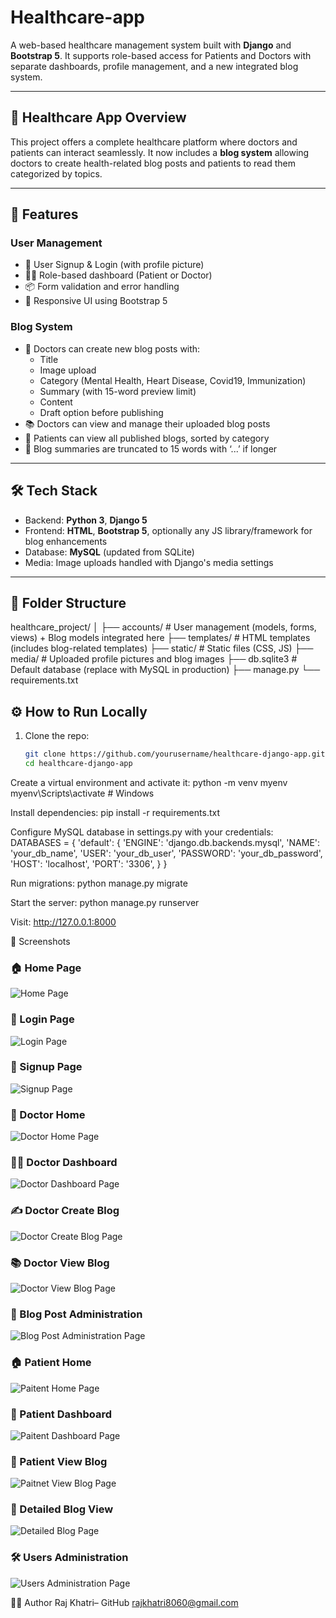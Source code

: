 # Healthcare-app

A web-based healthcare management system built with **Django** and **Bootstrap 5**. It supports role-based access for Patients and Doctors with separate dashboards, profile management, and a new integrated blog system.

---

## 🏥 Healthcare App Overview

This project offers a complete healthcare platform where doctors and patients can interact seamlessly. It now includes a **blog system** allowing doctors to create health-related blog posts and patients to read them categorized by topics.

---
## 🚀 Features

### User Management
- 👤 User Signup & Login (with profile picture)
- 🧑‍⚕️ Role-based dashboard (Patient or Doctor)
- 📦 Form validation and error handling
- 🎨 Responsive UI using Bootstrap 5

### Blog System
- 📝 Doctors can create new blog posts with:
  - Title
  - Image upload
  - Category (Mental Health, Heart Disease, Covid19, Immunization)
  - Summary (with 15-word preview limit)
  - Content
  - Draft option before publishing
- 📚 Doctors can view and manage their uploaded blog posts
- 📰 Patients can view all published blogs, sorted by category
- 📄 Blog summaries are truncated to 15 words with ‘...’ if longer

---

## 🛠 Tech Stack

- Backend: **Python 3**, **Django 5**
- Frontend: **HTML**, **Bootstrap 5**, optionally any JS library/framework for blog enhancements
- Database: **MySQL** (updated from SQLite)
- Media: Image uploads handled with Django's media settings

---

## 📂 Folder Structure
healthcare_project/
│
├── accounts/          # User management (models, forms, views) + Blog models integrated here
├── templates/         # HTML templates (includes blog-related templates)
├── static/            # Static files (CSS, JS)
├── media/             # Uploaded profile pictures and blog images
├── db.sqlite3         # Default database (replace with MySQL in production)
├── manage.py
└── requirements.txt

## ⚙️ How to Run Locally

1. Clone the repo:
   ```bash
   git clone https://github.com/yourusername/healthcare-django-app.git
   cd healthcare-django-app
   
Create a virtual environment and activate it:
python -m venv myenv
myenv\Scripts\activate  # Windows

Install dependencies:
pip install -r requirements.txt

Configure MySQL database in settings.py with your credentials:
DATABASES = {
    'default': {
        'ENGINE': 'django.db.backends.mysql',
        'NAME': 'your_db_name',
        'USER': 'your_db_user',
        'PASSWORD': 'your_db_password',
        'HOST': 'localhost',
        'PORT': '3306',
    }
}

Run migrations:
python manage.py migrate

Start the server:
python manage.py runserver

Visit: http://127.0.0.1:8000

📸 Screenshots
### 🏠 Home Page
![Home Page](Screenshots/Home_Page.png)

### 🔐 Login Page
![Login Page](Screenshots/Login.png)

### 📝 Signup Page
![Signup Page](Screenshots/Signup.png)

### 🏥 Doctor Home
![Doctor Home Page](Screenshots/DoctorHome.png)

### 🧑‍⚕️ Doctor Dashboard
![Doctor Dashboard Page](Screenshots/DoctorDashboard.png)

### ✍️ Doctor Create Blog
![Doctor Create Blog Page](Screenshots/DoctorCreateBlog.png)

### 📚 Doctor View Blog
![Doctor View Blog Page](Screenshots/DoctorViewBlog.png)

### 💼 Blog Post Administration
![Blog Post Administration Page](Screenshots/BlogPostAdministration.png)

### 🏠 Patient Home
![Paitent Home Page](Screenshots/PaitentHome.png)

### 🧍 Patient Dashboard
![Paitent Dashboard Page](Screenshots/PaitentDashboard.png)

### 📖 Patient View Blog
![Paitnet View Blog Page](Screenshots/PaitnetViewBlog.png)

### 📘 Detailed Blog View
![Detailed Blog Page](Screenshots/DetailedBlog.png)

### 🛠️ Users Administration
![Users Administration Page](Screenshots/UsersAdministration.png)


👨‍💻 Author
Raj Khatri– GitHub
rajkhatri8060@gmail.com

